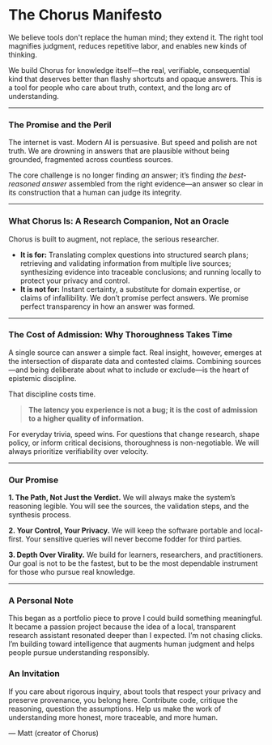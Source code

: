# The Chorus Manifesto

We believe tools don't replace the human mind; they extend it. The right tool magnifies judgment, reduces repetitive labor, and enables new kinds of thinking.

We build Chorus for knowledge itself—the real, verifiable, consequential kind that deserves better than flashy shortcuts and opaque answers. This is a tool for people who care about truth, context, and the long arc of understanding.

---

### The Promise and the Peril

The internet is vast. Modern AI is persuasive. But speed and polish are not truth. We are drowning in answers that are plausible without being grounded, fragmented across countless sources.

The core challenge is no longer finding *an* answer; it’s finding *the best-reasoned answer* assembled from the right evidence—an answer so clear in its construction that a human can judge its integrity.

---

### What Chorus Is: A Research Companion, Not an Oracle

Chorus is built to augment, not replace, the serious researcher.

*   **It is for:** Translating complex questions into structured search plans; retrieving and validating information from multiple live sources; synthesizing evidence into traceable conclusions; and running locally to protect your privacy and control.
*   **It is not for:** Instant certainty, a substitute for domain expertise, or claims of infallibility. We don’t promise perfect answers. We promise perfect transparency in how an answer was formed.

---

### The Cost of Admission: Why Thoroughness Takes Time

A single source can answer a simple fact. Real insight, however, emerges at the intersection of disparate data and contested claims. Combining sources—and being deliberate about what to include or exclude—is the heart of epistemic discipline.

That discipline costs time.

> **The latency you experience is not a bug; it is the cost of admission to a higher quality of information.**

For everyday trivia, speed wins. For questions that change research, shape policy, or inform critical decisions, thoroughness is non-negotiable. We will always prioritize verifiability over velocity.

---

### Our Promise

**1. The Path, Not Just the Verdict.** We will always make the system’s reasoning legible. You will see the sources, the validation steps, and the synthesis process.

**2. Your Control, Your Privacy.** We will keep the software portable and local-first. Your sensitive queries will never become fodder for third parties.

**3. Depth Over Virality.** We build for learners, researchers, and practitioners. Our goal is not to be the fastest, but to be the most dependable instrument for those who pursue real knowledge.

---

### A Personal Note

This began as a portfolio piece to prove I could build something meaningful. It became a passion project because the idea of a local, transparent research assistant resonated deeper than I expected. I’m not chasing clicks. I’m building toward intelligence that augments human judgment and helps people pursue understanding responsibly.

### An Invitation

If you care about rigorous inquiry, about tools that respect your privacy and preserve provenance, you belong here. Contribute code, critique the reasoning, question the assumptions. Help us make the work of understanding more honest, more traceable, and more human.

— Matt (creator of Chorus)
